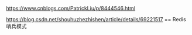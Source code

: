 https://www.cnblogs.com/PatrickLiu/p/8444546.html



https://blog.csdn.net/shouhuzhezhishen/article/details/69221517 == Redis 哨兵模式